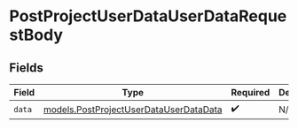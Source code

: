 # PostProjectUserDataUserDataRequestBody


## Fields

| Field                                                                                  | Type                                                                                   | Required                                                                               | Description                                                                            |
| -------------------------------------------------------------------------------------- | -------------------------------------------------------------------------------------- | -------------------------------------------------------------------------------------- | -------------------------------------------------------------------------------------- |
| `data`                                                                                 | [models.PostProjectUserDataUserDataData](../models/postprojectuserdatauserdatadata.md) | :heavy_check_mark:                                                                     | N/A                                                                                    |